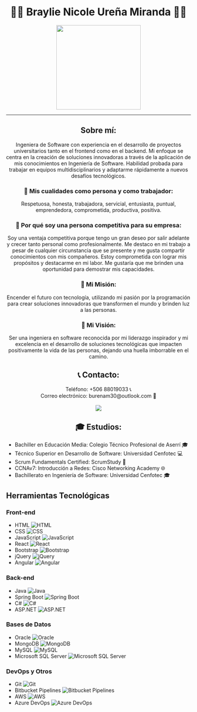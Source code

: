 <h1 align="center">👩‍💻 Braylie Nicole Ureña Miranda 👩‍💻</h1>
<p align="center">
  <img src="https://media.licdn.com/dms/image/D4E16AQG0cqvWBlP6UA/profile-displaybackgroundimage-shrink_350_1400/0/1708746696138?e=1714003200&v=beta&t=7wOCnwseesYuBp0HXC5orHdk-InDtbOdTjnY_eR9gf8" height="230"/>
</p>
<hr>

<h2 align="center">Sobre mí:</h2>

<p align="center">
  Ingeniera de Software con experiencia en el desarrollo de proyectos universitarios tanto en el frontend como en el backend. Mi enfoque se centra en la creación de soluciones innovadoras a través de la aplicación de mis conocimientos en Ingeniería de Software. Habilidad probada para trabajar en equipos multidisciplinarios y adaptarme rápidamente a nuevos desafíos tecnológicos.
</p>

<h3 align="center">🌟 Mis cualidades como persona y como trabajador:</h3>

<p align="center">
  Respetuosa, honesta, trabajadora, servicial, entusiasta, puntual, emprendedora, comprometida, productiva, positiva.
</p>

<h3 align="center">💼 Por qué soy una persona competitiva para su empresa:</h3>

<p align="center">
  Soy una ventaja competitiva porque tengo un gran deseo por salir adelante y crecer tanto personal como profesionalmente. Me destaco en mi trabajo a pesar de cualquier circunstancia que se presente y me gusta compartir conocimientos con mis compañeros. Estoy comprometida con lograr mis propósitos y destacarme en mi labor. Me gustaría que me brinden una oportunidad para demostrar mis capacidades.
</p>

<h3 align="center">🚀 Mi Misión:</h3>

<p align="center">
  Encender el futuro con tecnología, utilizando mi pasión por la programación para crear soluciones innovadoras que transformen el mundo y brinden luz a las personas.
</p>

<h3 align="center">🔭 Mi Visión:</h3>

<p align="center">
  Ser una ingeniera en software reconocida por mi liderazgo inspirador y mi excelencia en el desarrollo de soluciones tecnológicas que impacten positivamente la vida de las personas, dejando una huella imborrable en el camino.
</p>

<h2 align="center">📞 Contacto:</h2>

<p align="center">
  Teléfono: +506 88019033 📞 <br>
  Correo electrónico: burenam30@outlook.com 📧 <br><br>
  <a href="www.linkedin.com/in/braylieureña"> <img src="https://img.shields.io/badge/-LinkedIn-0077B5?style=for-the-badge&logo=linkedin&logoColor=white" /></a>
</p>


<h2 align="center">🎓 Estudios:</h2>

- Bachiller en Educación Media: Colegio Técnico Profesional de Aserrí 🎓
- Técnico Superior en Desarrollo de Software: Universidad Cenfotec 💻
- Scrum Fundamentals Certified: ScrumStudy 📜
- CCNAv7: Introducción a Redes: Cisco Networking Academy 🌐
- Bachillerato en Ingeniería de Software: Universidad Cenfotec 🎓

## Herramientas Tecnológicas

### Front-end
- HTML ![HTML](https://img.shields.io/badge/-HTML-E34F26?style=for-the-badge&logo=html5&logoColor=white)
- CSS ![CSS](https://img.shields.io/badge/-CSS-1572B6?style=for-the-badge&logo=css3&logoColor=white)
- JavaScript ![JavaScript](https://img.shields.io/badge/-JavaScript-F7DF1E?style=for-the-badge&logo=javascript&logoColor=black)
- React ![React](https://img.shields.io/badge/-React-61DAFB?style=for-the-badge&logo=react&logoColor=white)
- Bootstrap ![Bootstrap](https://img.shields.io/badge/-Bootstrap-563D7C?style=for-the-badge&logo=bootstrap&logoColor=white)
- jQuery ![jQuery](https://img.shields.io/badge/-jQuery-0769AD?style=for-the-badge&logo=jquery&logoColor=white)
- Angular ![Angular](https://img.shields.io/badge/-Angular-DD0031?style=for-the-badge&logo=angular&logoColor=white)

### Back-end
- Java ![Java](https://img.shields.io/badge/-Java-007396?style=for-the-badge&logo=java&logoColor=white)
- Spring Boot ![Spring Boot](https://img.shields.io/badge/-Spring%20Boot-6DB33F?style=for-the-badge&logo=spring-boot)
- C# ![C#](https://img.shields.io/badge/-C%23-239120?style=for-the-badge&logo=c-sharp&logoColor=white)
- ASP.NET ![ASP.NET](https://img.shields.io/badge/-ASP.NET-512BD4?style=for-the-badge&logo=.net&logoColor=white)

### Bases de Datos
- Oracle ![Oracle](https://img.shields.io/badge/-Oracle-F80000?style=for-the-badge&logo=oracle&logoColor=white)
- MongoDB ![MongoDB](https://img.shields.io/badge/-MongoDB-47A248?style=for-the-badge&logo=mongodb&logoColor=white)
- MySQL ![MySQL](https://img.shields.io/badge/-MySQL-4479A1?style=for-the-badge&logo=mysql&logoColor=white)
- Microsoft SQL Server ![Microsoft SQL Server](https://img.shields.io/badge/-SQL%20Server-CC2927?style=for-the-badge&logo=microsoft-sql-server&logoColor=white)

### DevOps y Otros
- Git ![Git](https://img.shields.io/badge/-Git-F05032?style=for-the-badge&logo=git&logoColor=white)
- Bitbucket Pipelines ![Bitbucket Pipelines](https://img.shields.io/badge/-Bitbucket%20Pipelines-0052CC?style=for-the-badge&logo=bitbucket-pipelines&logoColor=white)
- AWS ![AWS](https://img.shields.io/badge/-AWS-232F3E?style=for-the-badge&logo=amazon-aws&logoColor=white)
- Azure DevOps ![Azure DevOps](https://img.shields.io/badge/-Azure%20DevOps-0078D7?style=for-the-badge&logo=azure-devops&logoColor=white)
